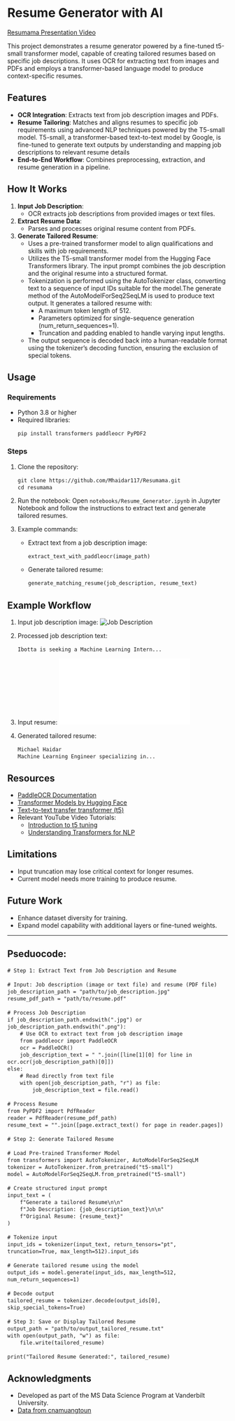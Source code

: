 
# Resume Generator with AI
[Resumama Presentation Video](https://drive.google.com/file/d/1qPLF8CN3ZERe1zKK0Wt1EUFaZjzQ1WCa/view?usp=sharing)

This project demonstrates a resume generator powered by a fine-tuned t5-small transformer model, capable of creating tailored resumes based on specific job descriptions. It uses OCR for extracting text from images and PDFs and employs a transformer-based language model to produce context-specific resumes.

## Features

- **OCR Integration**: Extracts text from job description images and PDFs.
- **Resume Tailoring**: Matches and aligns resumes to specific job requirements using advanced NLP techniques powered by the T5-small model. T5-small, a transformer-based text-to-text model by Google, is fine-tuned to generate text outputs by understanding and mapping job descriptions to relevant resume details
- **End-to-End Workflow**: Combines preprocessing, extraction, and resume generation in a pipeline.

## How It Works

1. **Input Job Description**:
    - OCR extracts job descriptions from provided images or text files.
2. **Extract Resume Data**:
    - Parses and processes original resume content from PDFs.
3. **Generate Tailored Resume**:
    - Uses a pre-trained transformer model to align qualifications and skills with job requirements.
    - Utilizes the T5-small transformer model from the Hugging Face Transformers library. The input prompt combines the job description and the original resume into a structured format.
    - Tokenization is performed using the AutoTokenizer class, converting text to a sequence of input IDs suitable for the model.The generate method of the AutoModelForSeq2SeqLM is used to produce text output. It generates a tailored resume with:
         - A maximum token length of 512.
         - Parameters optimized for single-sequence generation (num_return_sequences=1).
         - Truncation and padding enabled to handle varying input lengths.
   - The output sequence is decoded back into a human-readable format using the tokenizer’s decoding function, ensuring the exclusion of special tokens.

## Usage

### Requirements

- Python 3.8 or higher
- Required libraries:
  ```
  pip install transformers paddleocr PyPDF2
  ```

### Steps

1. Clone the repository:
   ```
   git clone https://github.com/Mhaidar117/Resumama.git
   cd resumama
   ```

2. Run the notebook:
   Open `notebooks/Resume_Generator.ipynb` in Jupyter Notebook and follow the instructions to extract text and generate tailored resumes.

3. Example commands:
   - Extract text from a job description image:
     ```python
     extract_text_with_paddleocr(image_path)
     ```

   - Generate tailored resume:
     ```python
     generate_matching_resume(job_description, resume_text)
     ```

## Example Workflow

1. Input job description image:
   ![Job Description](images/job_description_example.jpg)

2. Processed job description text:
   ```
   Ibotta is seeking a Machine Learning Intern...
   ```
3. Input resume:
   ![Resume](resources/Resume.pdf)
3. Generated tailored resume:
   ```
   Michael Haidar
   Machine Learning Engineer specializing in...
   ```

## Resources

- [PaddleOCR Documentation](https://github.com/PaddlePaddle/PaddleOCR)
- [Transformer Models by Hugging Face](https://huggingface.co/docs/transformers/index)
- [Text-to-text transfer transformer (t5)](https://github.com/google-research/text-to-text-transfer-transformer)
- Relevant YouTube Video Tutorials:
  - [Introduction to t5 tuning](https://www.youtube.com/watch?v=PyRbP9d27sk)
  - [Understanding Transformers for NLP](https://www.youtube.com/watch?v=fNxaJsNG3-s)

## Limitations

- Input truncation may lose critical context for longer resumes.
- Current model needs more training to produce resume.


## Future Work

- Enhance dataset diversity for training.
- Expand model capability with additional layers or fine-tuned weights.

---
## Pseduocode:
```
# Step 1: Extract Text from Job Description and Resume

# Input: Job description (image or text file) and resume (PDF file)
job_description_path = "path/to/job_description.jpg"
resume_pdf_path = "path/to/resume.pdf"

# Process Job Description
if job_description_path.endswith(".jpg") or job_description_path.endswith(".png"):
    # Use OCR to extract text from job description image
    from paddleocr import PaddleOCR
    ocr = PaddleOCR()
    job_description_text = " ".join([line[1][0] for line in ocr.ocr(job_description_path)[0]])
else:
    # Read directly from text file
    with open(job_description_path, "r") as file:
        job_description_text = file.read()

# Process Resume
from PyPDF2 import PdfReader
reader = PdfReader(resume_pdf_path)
resume_text = "".join([page.extract_text() for page in reader.pages])

# Step 2: Generate Tailored Resume

# Load Pre-trained Transformer Model
from transformers import AutoTokenizer, AutoModelForSeq2SeqLM
tokenizer = AutoTokenizer.from_pretrained("t5-small")
model = AutoModelForSeq2SeqLM.from_pretrained("t5-small")

# Create structured input prompt
input_text = (
    f"Generate a tailored Resume\n\n"
    f"Job Description: {job_description_text}\n\n"
    f"Original Resume: {resume_text}"
)

# Tokenize input
input_ids = tokenizer(input_text, return_tensors="pt", truncation=True, max_length=512).input_ids

# Generate tailored resume using the model
output_ids = model.generate(input_ids, max_length=512, num_return_sequences=1)

# Decode output
tailored_resume = tokenizer.decode(output_ids[0], skip_special_tokens=True)

# Step 3: Save or Display Tailored Resume
output_path = "path/to/output_tailored_resume.txt"
with open(output_path, "w") as file:
    file.write(tailored_resume)

print("Tailored Resume Generated:", tailored_resume)

```

## Acknowledgments

- Developed as part of the MS Data Science Program at Vanderbilt University.
- [Data from cnamuangtoun](https://huggingface.co/datasets/cnamuangtoun/resume-job-description-fit)
